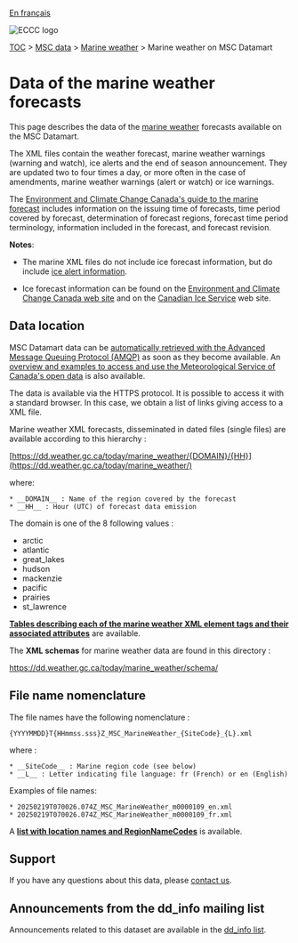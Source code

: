 [En français](readme_marine-weather-datamart_fr.md)

![ECCC logo](../../img_eccc-logo.png)

[TOC](../../readme_en.md) > [MSC data](../readme_en.md) > [Marine weather](readme_marine-weather_en.md) > Marine weather on MSC Datamart

# Data of the marine weather forecasts

This page describes the data of the [marine weather](readme_marine-weather_en.md) forecasts available on the MSC Datamart.

The XML files contain the weather forecast, marine weather warnings (warning and watch), ice alerts and the end of season announcement. They are updated two to four times a day, or more often in the case of amendments, marine weather warnings (alert or watch) or ice warnings.

The [Environment and Climate Change Canada's guide to the marine forecast](https://www.canada.ca/en/environment-climate-change/services/general-marine-weather-information/publications/guide-forecasts.html) includes information on the issuing time of forecasts, time period covered by forecast, determination of forecast regions, forecast time period terminology, information included in the forecast, and forecast revision.

__Notes__:

* The marine XML files do not include ice forecast information, but do include [ice alert information](https://www.canada.ca/en/environment-climate-change/services/ice-forecasts-observations/latest-conditions/products-guides/iceberg-bulletin-overview.html#warnings).

* Ice forecast information can be found on the [Environment and Climate Change Canada web site](https://www.canada.ca/en/environment-climate-change/services/ice-forecasts-observations.html) and on the [Canadian Ice Service](https://www.canada.ca/fr/environnement-changement-climatique/services/previsions-observations-glaces/conditions-glaces-plus-recentes.html) web site.

## Data location

MSC Datamart data can be [automatically retrieved with the Advanced Message Queuing Protocol (AMQP)](../../msc-datamart/amqp_en.md) as soon as they become available. An [overview and examples to access and use the Meteorological Service of Canada's open data](../../usage/readme_en.md) is also available.

The data is available via the HTTPS protocol. It is possible to access it with a standard browser. In this case, we obtain a list of links giving access to a XML file.

Marine weather XML forecasts, disseminated in dated files (single files) are available according to this hierarchy :

  [https://dd.weather.gc.ca/today/marine_weather/{DOMAIN}/{HH}](https://dd.weather.gc.ca/today/marine_weather/)
  
  where:
  
    * __DOMAIN__ : Name of the region covered by the forecast
    * __HH__ : Hour (UTC) of forecast data emission 

  The domain is one of the 8 following values :

   * arctic
   * atlantic
   * great_lakes
   * hudson
   * mackenzie
   * pacific
   * prairies
   * st_lawrence

[__Tables describing each of the marine weather XML element tags and their associated attributes__](https://collaboration.cmc.ec.gc.ca/cmc/cmos/public_doc/msc-data/marine-weather/marine_tags_table_e.csv) are available.

The __XML schemas__ for marine weather data are found in this directory :

https://dd.weather.gc.ca/today/marine_weather/schema/

## File name nomenclature 

The file names have the following nomenclature :

  `{YYYYMMDD}T{HHmmss.sss}Z_MSC_MarineWeather_{SiteCode}_{L}.xml`

  where :

    * __SiteCode__ : Marine region code (see below)
    * __L__ : Letter indicating file language: fr (French) or en (English)

  Examples of file names:

    * 20250219T070026.074Z_MSC_MarineWeather_m0000109_en.xml
    * 20250219T070026.074Z_MSC_MarineWeather_m0000109_fr.xml

A [__list with location names and RegionNameCodes__](https://collaboration.cmc.ec.gc.ca/cmc/cmos/public_doc/msc-data/marine-weather/marine_region_list_en.csv) is available.

## Support

If you have any questions about this data, please [contact us](https://weather.gc.ca/mainmenu/contact_us_e.html).

## Announcements from the dd_info mailing list 

Announcements related to this dataset are available in the [dd_info list](https://comm.collab.science.gc.ca/mailman3/postorius/lists/dd_info/).

